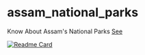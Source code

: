 # assam_national_parks
Know About Assam's National Parks
[See](https://assam-national-parks.netlify.app/)
>
[![Readme Card](https://github-readme-stats.vercel.app/api/pin/?username=Kalyan-velu&repo=assam_national_parks)](https://github.com/Kalyan-velu/assam_national_parks)
